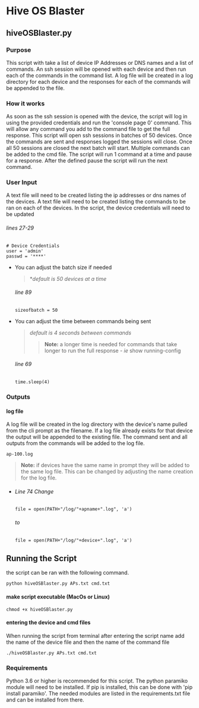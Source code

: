 # Hive OS Blaster
## hiveOSBlaster.py
### Purpose
This script with take a list of device IP Addresses or DNS names and a list of commands. An ssh session will be opened with each device and then run each of the commands in the command list. A log file will be created in a log directory for each device and the responses for each of the commands will be appended to the file.

### How it works
As soon as the ssh session is opened with the device, the script will log in using the provided credentials and run the 'console page 0' command. This will allow any command you add to the command file to get the full response.
This script will open ssh sessions in batches of 50 devices. Once the commands are sent and responses logged the sessions will close. Once all 50 sessions are closed the next batch will start. </b>
Multiple commands can be added to the cmd file. The script will run 1 command at a time and pause for a response. After the defined pause the script will run the next command. 
### User Input
A text file will need to be created listing the ip addresses or dns names of the devices.
A text file will need to be created listing the commands to be ran on each of the devices.
In the script, the device credentials will need to be updated
###### lines 27-29
```
# Device Credentials
user = 'admin'
passwd = '****'
```
 - You can adjust the batch size if needed 
    >**default is 50 devices at a time*
    ###### line 89
    ```
    sizeofbatch = 50
    ```
- You can adjust the time between commands being sent
    >*default is 4 seconds between commands*
    >>**Note:** a longer time is needed for commands that take longer to run the full response - *ie* show running-config
    ###### line 69
    ```
    time.sleep(4)
    ```

### Outputs
#### log file 
A log file will be created in the log directory with the device's name pulled from the cli prompt as the filename. If a log file already exists for that device the output will be appended to the existing file. The command sent and all outputs from the commands will be added to the log file.
```
ap-100.log
```
>**Note:** if devices have the same name in prompt they will be added to the same log file. This can be changed by adjusting the name creation for the log file.

-
    ###### Line 74 Change
    ```
    file = open(PATH+"/log/"+apname+".log", 'a')
    ```
    ###### to
    ```
    file = open(PATH+"/log/"+device+".log", 'a')
    ```



## Running the Script
the script can be ran with the following command.
```
python hiveOSBlaster.py APs.txt cmd.txt
```
#### make script executable (MacOs or Linux)
```
chmod +x hiveOSBlaster.py
```
#### entering the device and cmd files
When running the script from terminal after entering the script name add the name of the device file and then the name of the command file
```
./hiveOSBlaster.py APs.txt cmd.txt
```

### Requirements
Python 3.6 or higher is recommended for this script.
The python paramiko module will need to be installed. If pip is installed, this can be done with 'pip install paramiko'. 
The needed modules are listed in the requirements.txt file and can be installed from there.